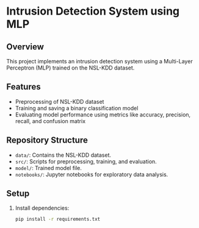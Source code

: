 # Intrusion Detection System using MLP

## Overview
This project implements an intrusion detection system using a Multi-Layer Perceptron (MLP) trained on the NSL-KDD dataset.

## Features
- Preprocessing of NSL-KDD dataset
- Training and saving a binary classification model
- Evaluating model performance using metrics like accuracy, precision, recall, and confusion matrix

## Repository Structure
- `data/`: Contains the NSL-KDD dataset.
- `src/`: Scripts for preprocessing, training, and evaluation.
- `model/`: Trained model file.
- `notebooks/`: Jupyter notebooks for exploratory data analysis.

## Setup
1. Install dependencies:
   ```bash
   pip install -r requirements.txt
